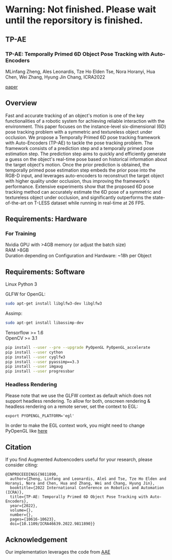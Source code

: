 # Warning: Not finished. Please wait until the reporsitory is finished.

## TP-AE  

### TP-AE: Temporally Primed 6D Object Pose Tracking with Auto-Encoders   
MLinfang Zheng, Ales Leonardis, Tze Ho Elden Tse, Nora Horanyi, Hua Chen, Wei Zhang, Hyung Jin Chang, ICRA2022    

[paper](https://lynne-zheng-linfang.github.io/TP-AE.github.io/resources/TP-AE.pdf)



## Overview

Fast and accurate tracking of an object's motion is one of the key functionalities of a robotic system for achieving reliable interaction with the environment. This paper focuses on the instance-level six-dimensional (6D) pose tracking problem with a symmetric and textureless object under occlusion. We propose a Temporally Primed 6D pose tracking framework with Auto-Encoders (TP-AE) to tackle the pose tracking problem. The framework consists of a prediction step and a temporally primed pose estimation step. The prediction step aims to quickly and efficiently generate a guess on the object's real-time pose based on historical information about the target object's motion. Once the prior prediction is obtained, the temporally primed pose estimation step embeds the prior pose into the RGB-D input, and leverages auto-encoders to reconstruct the target object with higher quality under occlusion, thus improving the framework's performance. Extensive experiments show that the proposed 6D pose tracking method can accurately estimate the 6D pose of a symmetric and textureless object under occlusion, and significantly outperforms the state-of-the-art on T-LESS dataset while running in real-time at 26 FPS. 

<!-- <p align="center">
<img src='docs/pipeline_with_scene_vertical_ext.jpeg' width='600'>
<p> -->
<!-- 
1.) Train the Augmented Autoencoder(s) using only a 3D model to predict 3D Object Orientations from RGB image crops \
2.) For full RGB-based 6D pose estimation, also train a 2D Object Detector (e.g. https://github.com/fizyr/keras-retinanet) \
3.) Optionally, use our standard depth-based ICP to refine the 6D Pose -->

## Requirements: Hardware
### For Training
Nvidia GPU with >4GB memory (or adjust the batch size)  
RAM >8GB  
Duration depending on Configuration and Hardware: ~18h per Object

## Requirements: Software

Linux Python 3 

GLFW for OpenGL: 
```bash
sudo apt-get install libglfw3-dev libglfw3  
```
Assimp: 
```bash
sudo apt-get install libassimp-dev  
```

Tensorflow >= 1.6  
OpenCV >= 3.1

```bash
pip install --user --pre --upgrade PyOpenGL PyOpenGL_accelerate
pip install --user cython
pip install --user cyglfw3
pip install --user pyassimp==3.3
pip install --user imgaug
pip install --user progressbar
```

### Headless Rendering
Please note that we use the GLFW context as default which does not support headless rendering. To allow for both, onscreen rendering & headless rendering on a remote server, set the context to EGL: 
```
export PYOPENGL_PLATFORM='egl'
```
In order to make the EGL context work, you might need to change PyOpenGL like [here](https://github.com/mcfletch/pyopengl/issues/27)

<!-- ## Preparatory Steps

*1. Pip installation*
```bash
pip install --user .
``` -->


## Citation
If you find Augmented Autoencoders useful for your research, please consider citing:  
```
@INPROCEEDINGS{9811890,
  author={Zheng, Linfang and Leonardis, Aleš and Tse, Tze Ho Elden and Horanyi, Nora and Chen, Hua and Zhang, Wei and Chang, Hyung Jin}, 
  booktitle={2022 International Conference on Robotics and Automation (ICRA)}, 
  title={TP-AE: Temporally Primed 6D Object Pose Tracking with Auto-Encoders}, 
  year={2022}, 
  volume={}, 
  number={}, 
  pages={10616-10623}, 
  doi={10.1109/ICRA46639.2022.9811890}}

```

## Acknowledgement
Our implementation leverages the code from [AAE](https://github.com/DLR-RM/AugmentedAutoencoder) 